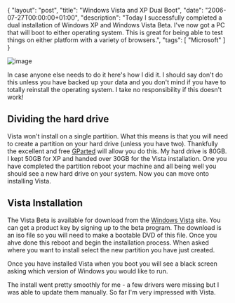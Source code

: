 {
  "layout": "post",
  "title": "Windows Vista and XP Dual Boot",
  "date": "2006-07-27T00:00:00+01:00",
  "description": "Today I successfully completed a dual installation of Windows XP and Windows Vista Beta. I've now got a PC that will boot to either operating system. This is great for being able to test things on either platform with a variety of browsers.",
  "tags": [
    "Microsoft"
  ]
}

![image][1]

In case anyone else needs to do it here's how I did it. I should say don't do this unless you have backed up your data and you don't mind if you have to totally reinstall the operating system. I take no responsibility if this doesn't work!

## Dividing the hard drive

Vista won't install on a single partition. What this means is that you will need to create a partition on your hard drive (unless you have two). Thankfully the excellent and free [GParted][2] will allow you do this. My hard drive is 80GB. I kept 50GB for XP and handed over 30GB for the Vista installation. One you have completed the partition reboot your machine and all being well you should see a new hard drive on your system. Now you can move onto installing Vista.

## Vista Installation

The Vista Beta is available for download from the [Windows Vista][3] site. You can get a product key by signing up to the beta program. The download is an iso file so you will need to make a bootable DVD of this file. Once you ahve done this reboot and begin the installation process. When asked where you want to install select the new partition you have just created. 

Once you have installed Vista when you boot you will see a black screen asking which version of Windows you would like to run.

The install went pretty smoothly for me - a few drivers were missing but I was able to update them manually. So far I'm very impressed with Vista.

 [1]: http://shapeshed.com/images/articles/installvista.jpg 
 [2]: http://gparted.sourceforge.net/
 [3]: http://www.microsoft.com/windowsvista/
